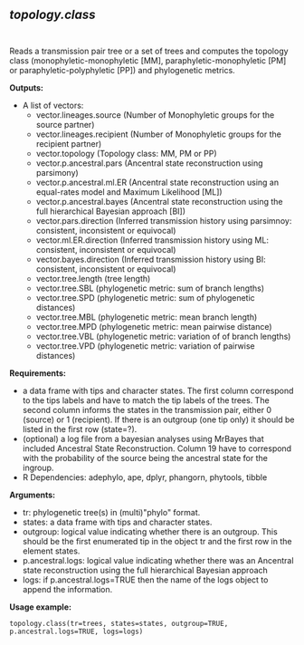 ## *topology.class* <br/><br/>

Reads a transmission pair tree or a set of trees and computes the topology class (monophyletic-monophyletic [MM], paraphyletic-monophyletic [PM] or paraphyletic-polyphyletic [PP]) and phylogenetic metrics. 

**Outputs:**

- A list of vectors:
  - vector.lineages.source (Number of Monophyletic groups for the source partner)
  - vector.lineages.recipient (Number of Monophyletic groups for the recipient partner)
  - vector.topology (Topology class: MM, PM or PP)
  - vector.p.ancestral.pars (Ancentral state reconstruction using parsimony)
  - vector.p.ancestral.ml.ER (Ancentral state reconstruction using an equal-rates model and Maximum Likelihood [ML])
  - vector.p.ancestral.bayes (Ancentral state reconstruction using the full hierarchical Bayesian approach [BI])
  - vector.pars.direction (Inferred transmission history using parsimnoy: consistent, inconsistent or equivocal)
  - vector.ml.ER.direction (Inferred transmission history using ML: consistent, inconsistent or equivocal)
  - vector.bayes.direction (Inferred transmission history using BI: consistent, inconsistent or equivocal)
  - vector.tree.length (tree length)
  - vector.tree.SBL (phylogenetic metric: sum of branch lengths)
  - vector.tree.SPD (phylogenetic metric: sum of phylogenetic distances)
  - vector.tree.MBL (phylogenetic metric: mean branch length)
  - vector.tree.MPD (phylogenetic metric: mean pairwise distance)
  - vector.tree.VBL (phylogenetic metric: variation of of branch lengths)
  - vector.tree.VPD (phylogenetic metric: variation of pairwise distances)

**Requirements:**

- a data frame with tips and character states. The first column correspond to the tips labels and have to match the tip labels of the trees. The second column informs the states in the transmission pair, either 0 (source) or 1 (recipient). If there is an outgroup (one tip only) it should be listed in the first row (state=?).
- (optional) a log file from a bayesian analyses using MrBayes that included Ancestral State Reconstruction. Column 19 have to correspond with the probability of the source being the ancestral state for the ingroup.
- R Dependencies: adephylo, ape, dplyr, phangorn, phytools, tibble 

**Arguments:**

- tr: phylogenetic tree(s) in (multi)"phylo" format.
- states: a data frame with tips and character states. 
- outgroup: logical value indicating whether there is an outgroup. This should be the first enumerated tip in the object tr and the first row in the element states.
- p.ancestral.logs: logical value indicating whether there was an Ancentral state reconstruction using the full hierarchical Bayesian approach
- logs: if p.ancestral.logs=TRUE then the name of the logs object to append the information.

**Usage example:**

`topology.class(tr=trees, states=states, outgroup=TRUE, p.ancestral.logs=TRUE, logs=logs)` 

